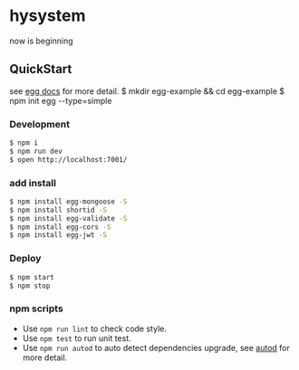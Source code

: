 # hysystem

now is beginning

## QuickStart

<!-- add docs here for user -->

see [egg docs][egg] for more detail.
$ mkdir egg-example && cd egg-example
$ npm init egg --type=simple


### Development

```bash
$ npm i
$ npm run dev
$ open http://localhost:7001/
```

### add install 

```bash
$ npm install egg-mongoose -S
$ npm install shortid -S
$ npm install egg-validate -S
$ npm install egg-cors -S
$ npm install egg-jwt -S

```


### Deploy

```bash
$ npm start
$ npm stop
```

### npm scripts

- Use `npm run lint` to check code style.
- Use `npm test` to run unit test.
- Use `npm run autod` to auto detect dependencies upgrade, see [autod](https://www.npmjs.com/package/autod) for more detail.


[egg]: https://eggjs.org